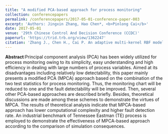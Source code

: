 ```yaml
---
title: "A modified PCA-based approach for process monitoring"
collection: conferencepapers
permalink: /conferencepapers/2017-05-01-conference-paper-003
excerpt: 'Authors: Jingxin Zhang, Hao Chen*, <b>Pinlong Cai</b>'
date: 2017-05-01
venue: '29th Chinese Control And Decision Conference (CCDC)'
paperurl: 'https://trid.trb.org/view/1362247'
citation: 'Zhang J., Chen H., Cai P. An adaptive multi-kernel RBF model using state matching. 29th Chinese Control And Decision Conference (CCDC), 2017.'
---
```



**Abstract**:Principal component analysis (PCA) has been widely utilized for process monitoring owing to its simplicity, easy understanding and high efficiency in dealing with large numbers of process variables. Aimed at its disadvantages including relatively low detectability, this paper mainly presents a modified PCA (MPCA) approach based on the combination of the two test statistics for process monitoring. Thus, the monitoring chart will be reduced to one and the fault detectability will be improved. Then, several other PCA-based approaches are described briefly. Besides, theoretical discussions are made among these schemes to demonstrate the virtues of MPCA. The results of theoretical analysis indicate that MPCA-based approach has lower computational complexity and higher fault detection rate. An industrial benchmark of Tennessee Eastman (TE) process is employed to demonstrate the effectiveness of MPCA-based approach according to the comparison of simulation consequences.
